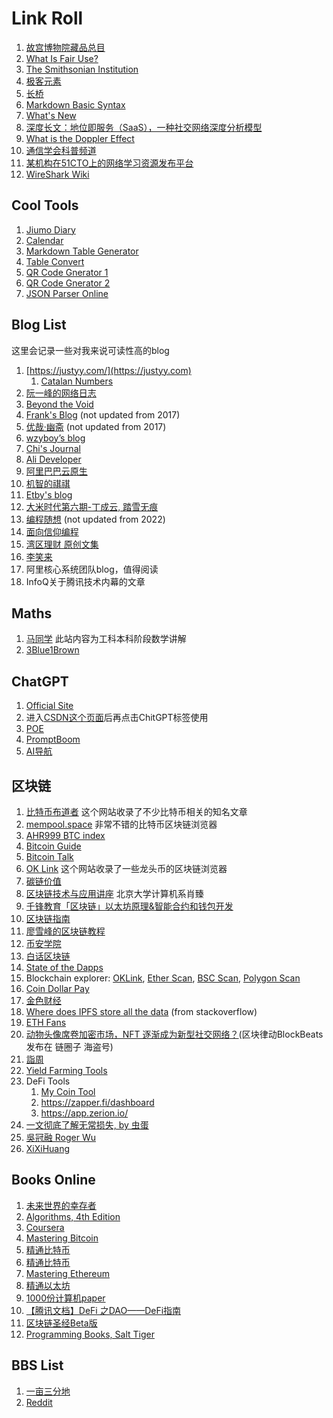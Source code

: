 # Link Roll

1. [故宫博物院藏品总目](https://zm-digicol.dpm.org.cn/)
2. [What Is Fair Use?](https://fairuse.stanford.edu/overview/fair-use/what-is-fair-use/)
3. [The Smithsonian Institution](https://www.si.edu/)
4. [极客元素](https://www.geekmeta.com/)
5. [长桥](https://longbridgeapp.com/)
6. [Markdown Basic Syntax](https://www.markdownguide.org/basic-syntax/)
7. [What's New](https://whats.new/shortcuts)
9. [深度长文：地位即服务（SaaS），一种社交网络深度分析模型](https://www.36kr.com/p/1723332722689)
10. [What is the Doppler Effect](https://cn.comsol.com/blogs/what-is-the-doppler-effect/)
11. [通信学会科普频道](https://www.china-cic.cn/list/46/15)
12. [某机构在51CTO上的网络学习资源发布平台](https://edu.51cto.com/partner/view/id-15.html)
13. [WireShark Wiki](https://wiki.wireshark.org/FrontPage)

## Cool Tools

1. [Jiumo Diary](https://www.jiumodiary.com/)
2. [Calendar](https://calendar-12.com/)
3. [Markdown Table Generator](https://www.tablesgenerator.com/markdown_tables)
4. [Table Convert](https://tableconvert.com/)
5. [QR Code Gnerator 1](https://www.qr-code-generator.com/)
6. [QR Code Gnerator 2](https://www.the-qrcode-generator.com/)
7. [JSON Parser Online](https://jsonformatter.org/json-parser)

## Blog List

这里会记录一些对我来说可读性高的blog

1. [https://justyy.com/](https://justyy.com)
    1. [Catalan Numbers](https://justyy.com/archives/31565)
2. [阮一峰的网络日志](https://www.ruanyifeng.com/blog/)
3. [Beyond the Void](https://byvoid.com/zht/)
4. [Frank's Blog](https://blog.linshuang.info/) (not updated from 2017)
5. [优哉·幽斋](http://liyaos.com/blog/) (not updated from 2017)
6. [wzyboy’s blog](https://wzyboy.im/)
7. [Chi's Journal](https://yuchi.me/)
8. [Ali Developer](https://developer.aliyun.com/)
9. [阿里巴巴云原生](https://my.oschina.net/u/3874284)
10. [机智的祺祺](http://my.oschina.net/yevgeny)
11. [Etby's blog](https://blog.etby.org/)
12. [大米时代第六期-丁成云, 踏雪无痕](https://blog.csdn.net/sundenskyqq)
13. [编程随想](https://program-think.blogspot.com/) (not updated from 2022)
14. [面向信仰编程](https://draveness.me/)
15. [湾区理财 原创文集](https://blog.wenxuecity.com/myoverview/23244/)
16. [李笑来](https://lixiaolai.com/)
17. 阿里核心系统团队blog，值得阅读
18. InfoQ关于腾讯技术内幕的文章

## Maths

1. [马同学](https://www.matongxue.com/) 此站内容为工科本科阶段数学讲解
1. [3Blue1Brown](https://www.youtube.com/channel/UCYO_jab_esuFRV4b17AJtAw)

## ChatGPT

1. [Official Site](https://chat.openai.com/chat)
1. 进入[CSDN这个页面](https://so.csdn.net/so/search)后再点击ChitGPT标签使用
1. [POE](https://poe.com/)
1. [PromptBoom](https://www.promptboom.com/)
1. [AI导航](https://ai.nancheng.fun/)

## 区块链

1. [比特币布道者](http://btc.mom/) 这个网站收录了不少比特币相关的知名文章
2. [mempool.space](https://mempool.space/) 非常不错的比特币区块链浏览器
3. [AHR999 BTC index](https://www.qkl123.com/data/ahr999/btc)
4. [Bitcoin Guide](https://bitcoin.design/guide/)
5. [Bitcoin Talk](https://bitcointalk.org/)
6. [OK Link](https://www.oklink.com/) 这个网站收录了一些龙头币的区块链浏览器
7. [碳链价值](https://www.ccvalue.cn/)
8. [区块链技术与应用讲座](https://www.youtube.com/watch?v=UmVec9VHtpE&list=PLnTPdMjBRmAYehJkVbAXqxO-0cc9ALC6V) 北京大学计算机系肖臻
9. [千锋教育「区块链」以太坊原理&智能合约和钱包开发](https://www.youtube.com/watch?v=zmkKdWebZmM&list=PLwDQt7s1o9J4l1LQ3x2vZ54TPhIh6UvMr)
10. [区块链指南](https://yeasy.gitbook.io/blockchain_guide/)
11. [廖雪峰的区块链教程](https://www.liaoxuefeng.com/wiki/1207298049439968)
12. [币安学院](https://academy.binancezh.ch/zh)
13. [白话区块链](https://www.hellobtc.com/)
14. [State of the Dapps](https://www.stateofthedapps.com/zh)
15. Blockchain explorer: [OKLink](https://www.oklink.com/), [Ether Scan](https://etherscan.io/), [BSC Scan](https://bscscan.com/), [Polygon Scan](https://polygonscan.com)
16. [Coin Dollar Pay](https://coindollarpay.com/)
17. [金色财经](https://www.jinse.com/)
18. [Where does IPFS store all the data](https://stackoverflow.com/questions/47450007/where-does-ipfs-store-all-the-data) (from stackoverflow)
19. [ETH Fans](https://ethfans.org/)
20. [动物头像席卷加密市场，NFT 逐渐成为新型社交网络？](https://www.8btc.com/article/6672535)(区块律动BlockBeats发布在 链圈子 海盗号)
21. [詣周](https://qw25892001.medium.com/)
22. [Yield Farming Tools](https://yieldfarmingtools.com)
23. DeFi Tools 
    1. [My Coin Tool](https://mycointool.com/)
    2. <https://zapper.fi/dashboard>
    3. <https://app.zerion.io/>
24. [一文彻底了解无常损失, by 虫蛋](https://zhuanlan.zhihu.com/p/268435169)
25. [吳冠融 Roger Wu](https://medium.com/@rogerwutw)
26. [XiXiHuang](https://superdcc.medium.com/)

## Books Online

1. [未来世界的幸存者](https://www.ruanyifeng.com/survivor/index.html)
2. [Algorithms, 4th Edition](https://algs4.cs.princeton.edu/home/)
3. [Coursera](https://www.coursera.org)
4. [Mastering Bitcoin](https://github.com/bitcoinbook/bitcoinbook)
5. [精通比特币](https://www.8btc.com/book/281955)
6. [精通比特币](https://github.com/tianmingyun/MasterBitcoin2CN)
7. [Mastering Ethereum](https://github.com/ethereumbook/ethereumbook)
8. [精通以太坊](https://www.8btc.com/books/834/ethereum-book)
9. [1000份计算机paper](https://github.com/0voice/computer_expert_paper)
10. [【腾讯文档】DeFi 之DAO——DeFi指南](https://docs.qq.com/doc/DVGJRRmJxUFhVc3Rv)
11. [区块链圣经Beta版](https://shimo.im/docs/HPnEllk5Hl0RpsCb)
12. [Programming Books, Salt Tiger](https://salttiger.com/)

## BBS List

1. [一亩三分地](https://www.1point3acres.com/bbs/)
2. [Reddit](https://www.reddit.com/)
